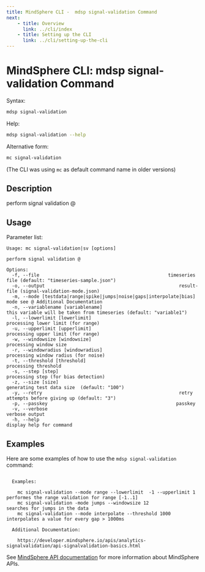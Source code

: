 ```yaml
---
title: MindSphere CLI -  mdsp signal-validation Command
next:
    - title: Overview
      link: ../cli/index
    - title: Setting up the CLI
      link: ../cli/setting-up-the-cli
---
```


# MindSphere CLI: mdsp signal-validation Command

Syntax:

```bash
mdsp signal-validation
```

Help:

```bash
mdsp signal-validation --help
```

Alternative form:

```bash
mc signal-validation
```

(The CLI was using `mc` as default command name in older versions)

## Description

perform signal validation @

## Usage

Parameter list:

```text
Usage: mc signal-validation|sv [options]

perform signal validation @

Options:
  -f, --file                                               timeseries file (default: "timeseries-sample.json")
  -o, --output                                                 result-file (signal-validation-mode.json)
  -m, --mode [testdata|range|spike|jumps|noise|gaps|interpolate|bias]  mode see @ Additional Documentation
  -n, --variablename [variablename]                                    this variable will be taken from timeseries (default: "variable1")
  -l, --lowerlimit [lowerlimit]                                        processing lower limit (for range)
  -u, --upperlimit [upperlimit]                                        processing upper limit (for range)
  -w, --windowsize [windowsize]                                        processing window size
  -r, --windowradius [windowradius]                                    processing window radius (for noise)
  -t, --threshold [threshold]                                          processing threshold
  -s, --step [step]                                                    processing step (for bias detection)
  -z, --size [size]                                                    generating test data size  (default: "100")
  -y, --retry                                                  retry attempts before giving up (default: "3")
  -p, --passkey                                               passkey
  -v, --verbose                                                        verbose output
  -h, --help                                                           display help for command

```

## Examples

Here are some examples of how to use the `mdsp signal-validation` command:

```text

  Examples:

    mc signal-validation --mode range --lowerlimit  -1 --upperlimit 1  	 performes the range validation for range [-1..1]
    mc signal-validation -mode jumps --windowsize 12  			 searches for jumps in the data
    mc signal-validation --mode interpolate --threshold 1000  		 interpolates a value for every gap > 1000ms

  Additional Documentation:

    https://developer.mindsphere.io/apis/analytics-signalvalidation/api-signalvalidation-basics.html

```

See [MindSphere API documentation](https://documentation.mindsphere.io/MindSphere/apis/index.html) for more information about MindSphere APIs.